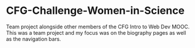 # CFG-Challenge-Women-in-Science
Team project alongside other members of the CFG Intro to Web Dev MOOC. This was a team project and my focus was on the biography pages as well as the navigation bars. 
